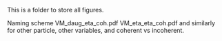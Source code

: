 This is a folder to store all figures.

Naming scheme
VM_daug_eta_coh.pdf
VM_eta_eta_coh.pdf
and similarly for other particle, other variables, and coherent vs incoherent.

